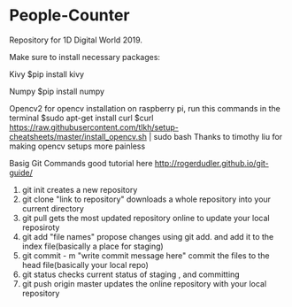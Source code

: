 # People-Counter
Repository for 1D Digital World 2019. 


Make sure to install necessary packages:

Kivy
$pip install kivy

Numpy
$pip install numpy

Opencv2
for opencv installation on raspberry pi, run this commands in the terminal
$sudo apt-get install curl
$curl https://raw.githubusercontent.com/tlkh/setup-cheatsheets/master/install_opencv.sh | sudo bash
Thanks to timothy liu for making opencv setups more painless


Basig Git Commands
good tutorial here http://rogerdudler.github.io/git-guide/

1. git init
creates a new repository
2. git clone "link to repository"
downloads a whole repository into your current directory
3. git pull
gets the most updated repository online to update your local reposiroty
4. git add "file names"
propose changes using git add. and add it to the index file(basically a place for staging)
4. git commit - m "write commit message here"
commit the files to the head file(basically your local repo)
6. git status
checks current status of staging , and committing
7. git push origin master
updates the online repository with your local repository



